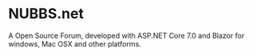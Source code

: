 # NUBBS.net
A Open Source Forum, developed with ASP.NET Core 7.0 and Blazor for windows, Mac OSX and other platforms. 
